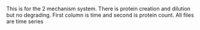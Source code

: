 This is for the 2 mechanism system. There is protein creation and dilution but no degrading. First column is time and second is protein count. 
All files are time series

